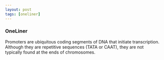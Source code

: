 ```yaml
---
layout: post
tags: [oneliner]
---
```



### OneLiner

Promoters are ubiquitous coding segments of DNA that initiate transcription. Although they are repetitive sequences (TATA or CAAT), they are not typically found at the ends of chromosomes.
